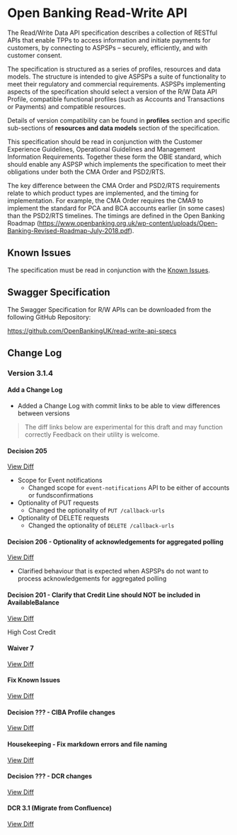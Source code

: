 # Open Banking Read-Write API

The Read/Write Data API specification describes a collection of RESTful APIs that enable TPPs to access information and initiate payments for customers, by connecting to ASPSPs – securely, efficiently, and with customer consent.

The specification is structured as a series of profiles, resources and data models. The structure is intended to give ASPSPs a suite of functionality to meet their regulatory and commercial requirements. ASPSPs implementing aspects of the specification should select a version of the R/W Data API Profile, compatible functional profiles (such as Accounts and Transactions or Payments) and compatible resources.

Details of version compatibility can be found in **profiles** section and specific sub-sections of **resources and data models** section of the specification.

This specification should be read in conjunction with the Customer Experience Guidelines, Operational Guidelines and Management Information Requirements. Together these form the OBIE standard, which should enable any ASPSP which implements the specification to meet their obligations under both the CMA Order and PSD2/RTS.

The key difference between the CMA Order and PSD2/RTS requirements relate to which product types are implemented, and the timing for implementation. For example, the CMA Order requires the CMA9 to implement the standard for PCA and BCA accounts earlier (in some cases) than the PSD2/RTS timelines. The timings are defined in the Open Banking Roadmap (https://www.openbanking.org.uk/wp-content/uploads/Open-Banking-Revised-Roadmap-July-2018.pdf).

## Known Issues
The specification must be read in conjunction with the [Known Issues](https://openbanking.atlassian.net/wiki/spaces/DZ/pages/47546479/Known+Specification+Issues).

## Swagger Specification

The Swagger Specification for R/W APIs can be downloaded from the following GitHub Repository:

https://github.com/OpenBankingUK/read-write-api-specs

## Change Log

### Version 3.1.4

#### Add a Change Log
- Added a Change Log with commit links to be able to view differences between versions

> The diff links below are experimental for this draft and may function correctly
Feedback on their utility is welcome.

#### Decision 205
[View Diff](https://github.com/OpenBankingUK/read-write-api-docs/commit/c9757fcb35e9d2d6d88e45c9de62df9bd5533aaa)
- Scope for Event notifications
  - Changed scope for `event-notifications` API to be either of accounts or fundsconfirmations
- Optionality of PUT requests
  - Changed the optionality of `PUT /callback-urls`
- Optionality of DELETE requests
  - Changed the optionality of `DELETE /callback-urls`

#### Decision 206 - Optionality of acknowledgements for aggregated polling
[View Diff](https://github.com/OpenBankingUK/read-write-api-docs/commit/538e1995407c4178336a9c9fcd18d9e364a05e51)
- Clarified behaviour that is expected when ASPSPs do not want to process acknowledgements for aggregated polling

#### Decision 201 - Clarify that Credit Line should NOT be included in AvailableBalance
[View Diff](https://github.com/OpenBankingUK/read-write-api-docs/commit/bfc668834060eb212360fe7fe892b0e9c389394c)

High Cost Credit

#### Waiver 7
[View Diff](https://github.com/OpenBankingUK/read-write-api-docs/commit/f0ca9da113626f7fec980b384ed1d54fbe5e0a24)

#### Fix Known Issues
[View Diff](https://github.com/OpenBankingUK/read-write-api-docs/commit/ba4abc36b60b89da48b980586be2d72e0bdb9c35)

#### Decision ??? - CIBA Profile changes
[View Diff](https://github.com/OpenBankingUK/read-write-api-docs/commit/89ea24c373591f6f90b2c7795b1c9a0dfb108a99)

#### Housekeeping - Fix markdown errors and file naming
[View Diff](https://github.com/OpenBankingUK/read-write-api-docs/commit/89ea24c373591f6f90b2c7795b1c9a0dfb108a99)

#### Decision ??? - DCR changes
[View Diff](https://github.com/OpenBankingUK/read-write-api-docs/commit/c77293e1f0542b5c437de6831d4aeac7a7f86c26)

#### DCR 3.1 (Migrate from Confluence)
[View Diff](https://github.com/OpenBankingUK/read-write-api-docs/commit/ba47bcaea2235bbe6f9eb873ae4b9a553666d78a)
